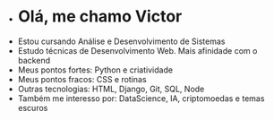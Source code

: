- <h1>Olá, me chamo Victor</h1>
- Estou cursando Análise e Desenvolvimento de Sistemas
- Estudo técnicas de Desenvolvimento Web. Mais afinidade com o backend
- Meus pontos fortes: Python e criatividade
- Meus pontos fracos: CSS e rotinas
- Outras tecnologias: HTML, Django, Git, SQL, Node
- Também me interesso por: DataScience, IA, criptomoedas e temas escuros

<!---
victorhtl/victorhtl is a ✨ special ✨ repository because its `README.md` (this file) appears on your GitHub profile.
You can click the Preview link to take a look at your changes.
--->
